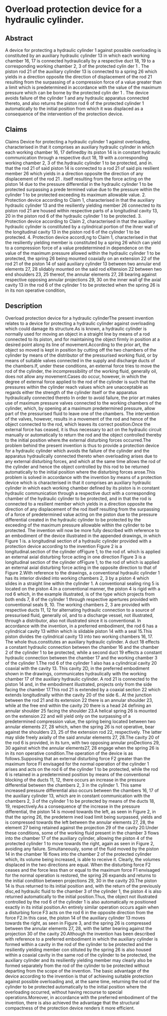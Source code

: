 # Overload protection device for a hydraulic cylinder.

## Abstract
A device for protecting a hydraulic cylinder 1 against possible overloading is constituted by an auxiliary hydraulic cylinder 13 in which each working chamber 16, 17 is connected hydraulically by a respective duct 18, 19 to a corresponding working chamber 2, 3 of the protected cylin der 1 . The piston rod 21 of the auxiliary cylinder 13 is connected to a spring 26 which yields in a direction opposite the direction of displacement of the rod 21 resulting from the surpassing of a compression force of a value greater than a limit which is predetermined in accordance with the value of the maximum pressure which can be borne by the protected cylin der 1 . The device avoids failure of the cylinder 1 and any hydraulic apparatus connected thereto, and also returns the piston rod 6 of the protected cylinder 1 automatically to the initial position from which it was displaced as a consequence of the intervention of the protection device.

## Claims
Claims Device for protecting a hydraulic cylinder 1 against overloading, characterised in that it comprises an auxiliary hydraulic cylinder in which each working chamber 16, 17 definedby its piston 14 is in constant hydraulic communication through a respective duct 18, 19 with a.corresponding working chamber 2, 3 of the.hydraulic cylinder 1 to be protected, and in. that the rod 21 of said piston 14 is connected to a rod 21 of said pis resilient member 26 which yields in a direction opposite the direction of any displacement of the rod 21 . itself resulting from the force acting on the piston 14 due to the pressure differential in the hydraulic cylinder 1 to be protected surpassing a prede termined value due to the pressure within the cylinder 1 to be protected exceeding its maximum allowable value. 2. Protection device according to Claim 1, characterised in that the auxiliary hydraulic cylinder 13 and the resiliently yielding member 26 connected to its piston rod 21 are housed within respective parts of a longitudinal cavity 13, 20 in the piston rod 6 of the hydraulic cylinder 1 to be protected. 3. Protection device according to Claim 2, characterised in that the auxiliary hydraulic cylinder is constituted by a cylindrical portion of the ihner wall of the longitudinal cavity 13 in the piston rod 6 of the cylinder 1 to be protected. 4. Protection device accordi,ng to Claim 1, characterised in that the resiliently yielding member is constituted by a spring 26 which can yield to a compression force of a value predetermined in dependence on the value of the maximum pressure allowed within the hydraulic cylinder 1 to be protected, the spring 26 being mounted coaxially on an extension 22 of the rod 21 of the piston 14 of said auxiliary cylinder 13 between two annular end elements 27, 28 slidably mounted on the said rod eXtension 22 between two end shoulders 23, 25 thereof, the annular elements 27, 28 bearing against respective opposing annular projections 29, 30 on the inner wall qf the axial cavity 13 in the rod 6 of the cylinder 1 to be protected when the spring 26 is in its non operative condition,

## Description
Overload protection device for a hydraulic cylinderThe present invention relates to a device for protecting a hydraulic cylinder against overloading which could damage its structure.As is known, a hydraulic cylinder is normally used for moving an object in a straight line by means of a rod connected to its piston, and for maintaining the object firmly in position at a desired point along its line of movement.According to the prior art, the object so moved is kept in position by cutting off the two chambers of the cylinder by means of the distributor of the pressurised working fluid, or by means of suitable valves connected in the supply and discharge ducts of the chambers.If, under these conditions, an external force tries to move the rod of the cylinder, the incompressibility of the working fluid, generally oil, does not allow any movement.Cases do occur, however, in which the degree of external force applied to the rod of the cylinder is such that the pressures within the cylinder reach values which are unacceptable as regards either the strength of the cylinder itself or the apparatus hydraulically connected thereto In order to avoid failure, the prior art makes use of maximum pressure valves connected to the working chambers of the cylinder, which, by opening at a maximum predetermined pressure, allow part of the pressurised fluid to leave one of the chambers. The intervention of the valves, however, results in a movement of the rod and hence of the object connected to the rod, which leaves its correct position.Once the external force has ceased, it is thus necessary to act on the hydraulic circuit manually or automatically to return the rod and the object controlled thereby to the initial position where.the external disturbing forces occurred.The problem behind the present invention is thus to provide a protection device for a hydraulic cylinder which avoids the failure of the cylinder and the apparatus hydraulically connected thereto when overloading arises due to any external disturbing forces, and which at the same time allows the rod of the cylinder and hence the object controlled by this rod to be returned automatically to the initial position where the disturbing forces arose.This problem is solved in accordance with the invention by means of a protection device which is characterised in that it comprises an auxiliary hydraulic cylinder in which each working chamber defined by its piston is in constant hydraulic communication through a respective duct with a corresponding chamber of the hydraulic cylinder to be protected, and in that the rod is connected to a resilient member which yields in a direction opposite the direction of any displacement of the rod itself resulting from the surpassing of a force of predetermined value acting on the piston due to the pressure differential created in the hydraulic cylinder to be protected by the exceeding of the maximum pressure allowable within the cylinder to be protected. The invention will now be more fully described with reference to an embodiment of the device illustrated in the appended drawings, in which Figure 1 is. a longitudinal section of a hydraulic cylinder provided with a protection device according to the invention Figure 2 is a longitudinal.section of the cylinder ofFigure 1, to the rod of. which is applied an external axial disturbing force acting in one direction Figure 3 is a longitudinal section of the cylinder ofFigure 1, to the rod of which is applied an external axial disturbing force acting in the opposite direction to that of Figure 2.With reference to the drawings, a conventional hydraulic cylinder 1 has its interior divided into working chambers 2, 3 by a piston 4 which slides in a straight line within the cylinder 1. A conventional sealing ring 5 is located on the piston 4.In a conventional manner, the piston 4 is rigid with a rod 6 which, in the example illustrated, is of the type which projects from both ends 7, 8 of the cylinder 1 through respective apertures provided with conventional seals 9, 10. The working chambers 2, 3 are provided with respective ducts 11, 12 for alternating hydraulic connection to a source of pressurised fluid, generally oil, and to a discharge vessel, not illustrated, through a distributor, also not illustrated since it is conventional. In accordance with the invention, in a preferred embodiment, the rod 6 has a cylindrical cavity 13 within which is slidable piston 14 with a seal 15.This piston divides the cylindrical cavity 13 into two working chambers 16, 17. The whole thus.constitutes an auxiliary hydraulic cylinder. A duct 18 effects a constant hydraulic connection between the chamber 16 and the chamber 2 of the cylinder 1 to be protected, while a second duct 19 effects a constant hydraulic connection between the chamber 17 and the working chamber 3 of the cylinder 1.The rod 6 of the cylinder 1 also has a cylindrical cavity 20 coaxial with the cavity 13. This cavity 2D, in the preferred embodiment shown in the drawings, communicates hydraulically with the working chamber 17 of the auxiliary hydraulic cylinder. A rod 21 is connected to the piston 14 and, in the embodiment illustrated, projects only from the side facing the chamber 17.This rod 21 is extended by a coaxial section 22 which extends longitudinally within the cavity 20 of the side 6.. At the junction between the rod 21 and its extension 22 there is an annular shoulder 23, while at the free end within the cavity 20 there is a head 24 defining an annular shoulder 25 facing the shoulder 23.A helical spring 26 is mounted on the extension 22 and will yield only on the surpassing of a predetermined compression value, the spring being located between two annular elements 27, 28 which, when the spring 26 is not operative, bear against the shoulders 23, 25 of the extension rod 22, respectively. The latter may slide freely axially of the said annular elements 27, 28.The cavity 20 of the rod 6 is provided, in its turn, with two opposing annular proDections 29, 30 against which the annular elements27, 28 engage when the spring 26 is in its non operative condition.The operation of the device is as follows.Supposing that an external disturbing force F2 greater than the maximum force Fl envisaged for the normal operation of the cylinder 1 arises and acts on the rod 6 of the cylinder 1 to be protected, while the rod 6 is retained in a predetermined position by means of the conventional blocking of the ducts 11, 12, there occurs an increase in the pressure differential between the chambers 2, 3 in the cylinder 1. This same increased pressure differential also occurs between the chambers 16, 17 of the auxiliary cylinder 13, which are in constant communication with the chambers 2, 3 of the cylinder 1 to be protected by means of the ducts 18, 19, respectively.As a consequence qf the increase in the pressure differential, the piston 14 is moved towards the left, as seen in Figure 2, in that the spring 26, the predeterm ined load limit being surpassed, yields and is compressed towards the left between the annular elements 27, 28, the element 27 being retained against the projection 29 of the cavity 20.Under these conditions, some of the working fluid present in the chamber 3 flows into the chamber 17 of the auxiliary cylinder, allowing the piston 4 of the protected cylinder 1 to move towards the right, again as seen in Figure 2, avoiding any failure. Simultaneously, some of the fluid moved by the piston 14 in the chamber 16 flows into the chamber 2 of the protected cylinder which, its volume being increased, is able to receive it. Clearly, the volumes displaced in the two directions are equal. When the disturbing force F2 ceases and the force less than or equal to the maximum force F1 envisaged for the normal operation is restored, the spring 26 expands and returns to the initial condition between projections 29, 30 in the cavity 20.The piston 14 is thus returned to its initial position and, with the return of the previously disc,ed hydraulic fluid to the chamber 3 of the cylinder 1, the piston 4 is also returned automatically to the initial position.Thus, the object not illustrated controlled by the rod 6 of the cylinder 1 is also automatically re positioned exactly in its initial position.An entirely similar operation occurs again when a disturbing force F3 acts on the rod 6 in the opposite direction from the force F2.In this case, the piston 14 of the auxiliary cylinder 13 moves towards the right, as seen in Figure 3, and the spring 26 is compressed between the annular elements 27, 28, with the latter bearing against the projection 30 of the cavity 20.Although the invention has been described with reference to a preferred embodiment in which the auxiliary cylinder is formed within a cavity in the rod of the cylinder to be protected and the resiliently yielding member con stituted by the spring 26 is also housed within a coaxial cavity in the same rod of the cylinder to be protected, the auxiliary cylinder and its resiliently yielding member may clearly also be formed separately from the rod of the cylinder to be protected without departing from the scope of the invention. The basic advantage of the device according to the invention is that of achieving suitable protection against possible overloading and, at the same time, returning the rod of the cylinder to be protected automatically to the initial position where the overloading occurred, without having recourse to special operations.Moreover, in accordance with the preferred embodiment of the invention, there is also achieved the advantage that the structural compactness of the protection device renders it more efficient.